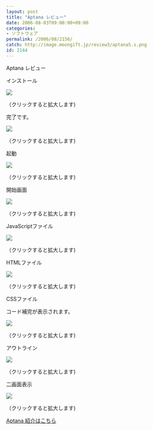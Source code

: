 ```yaml
---
layout: post
title: "Aptana レビュー"
date: 2006-08-03T09:00:00+09:00
categories:
- ソフトウェア
permalink: /2006/08/2156/
catch: http://image.moongift.jp/review3/aptana5.s.png
id: 2144
---
```

Aptana レビュー  
<!--more-->

インストール

  

[![](http://image.moongift.jp/review3/aptana1.s.png)](http://image.moongift.jp/review3/aptana1.png)  
  
（クリックすると拡大します)

  

完了です。

  

[![](http://image.moongift.jp/review3/aptana2.s.png)](http://image.moongift.jp/review3/aptana2.png)  
  
（クリックすると拡大します)

  

起動

  

[![](http://image.moongift.jp/review3/aptana3.s.png)](http://image.moongift.jp/review3/aptana3.png)  
  
（クリックすると拡大します)

  

開始画面

  

[![](http://image.moongift.jp/review3/aptana4.s.png)](http://image.moongift.jp/review3/aptana4.png)  
  
（クリックすると拡大します)

  

JavaScriptファイル

  

[![](http://image.moongift.jp/review3/aptana5.s.png)](http://image.moongift.jp/review3/aptana5.png)  
  
（クリックすると拡大します)

  

HTMLファイル

  

[![](http://image.moongift.jp/review3/aptana6.s.png)](http://image.moongift.jp/review3/aptana6.png)  
  
（クリックすると拡大します)

  

CSSファイル

  

コード補完が表示されます。

  

[![](http://image.moongift.jp/review3/aptana7.s.png)](http://image.moongift.jp/review3/aptana7.png)  
  
（クリックすると拡大します)

  

アウトライン

  

[![](http://image.moongift.jp/review3/aptana8.s.png)](http://image.moongift.jp/review3/aptana8.png)  
  
（クリックすると拡大します)

  

二画面表示

  

[![](http://image.moongift.jp/review3/aptana9.s.png)](http://image.moongift.jp/review3/aptana9.png)  
  
（クリックすると拡大します)

  

[Aptana 紹介はこちら](http://oss.moongift.jp/intro/i-2152.html)


